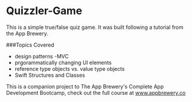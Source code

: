 # Quizzler-Game
This is a simple true/false quiz game. It was built following a tutorial
from the App Brewery. 

###Topics Covered
* design patterns -MVC
* prgorammatically changing UI elements
* reference type objects vs. value type objects
* Swift Structures and Classes




This is a companion project to The App Brewery's Complete App Development Bootcamp, 
check out the full course at www.appbrewery.co
